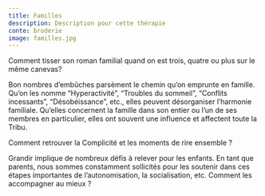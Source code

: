 ```yaml
---
title: Familles
description: Description pour cette thérapie
conte: broderie
image: familles.jpg
---
```

Comment tisser son roman familial quand on est trois, quatre ou plus sur le même canevas?

Bon nombres d’embûches parsèment le chemin qu’on emprunte en famille. Qu’on les nomme “Hyperactivité”, “Troubles du sommeil”, “Conflits incessants”, “Désobéissance”, etc., elles peuvent désorganiser l’harmonie familiale. Qu’elles concernent la famille dans son entier ou l’un de ses membres en particulier, elles ont souvent une influence et affectent toute la Tribu.

Comment retrouver la Complicité et les moments de rire ensemble ?

Grandir implique de nombreux défis à relever pour les enfants. En tant que parents, nous sommes constamment sollicités pour les soutenir dans ces étapes importantes de l’autonomisation, la socialisation, etc. Comment les accompagner au mieux ?
